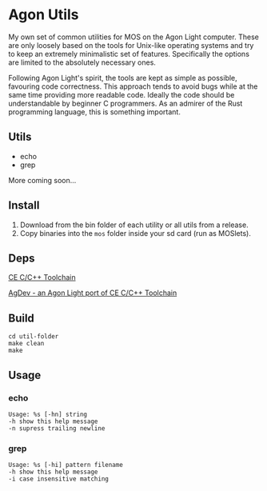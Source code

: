 # Agon Utils

My own set of common utilities for MOS on the Agon Light computer. These are only loosely based on the tools for Unix-like operating systems and try to keep an extremely minimalistic set of features. Specifically the options are limited to the absolutely necessary ones.

Following Agon Light's spirit, the tools are kept as simple as possible, favouring code correctness. This approach tends to avoid bugs while at the same time providing more readable code. Ideally the code should be understandable by beginner C programmers. As an admirer of the Rust programming language, this is something important.

## Utils

* echo
* grep

More coming soon...

## Install

1. Download from the bin folder of each utility or all utils from a release.
2. Copy binaries into the `mos` folder inside your sd card (run as MOSlets).

## Deps

[CE C/C++ Toolchain](https://github.com/CE-Programming/toolchain)

[AgDev - an Agon Light port of CE C/C++ Toolchain](https://github.com/pcawte/AgDev)

## Build

```
cd util-folder
make clean
make
```

## Usage

### echo

```
Usage: %s [-hn] string
-h show this help message
-n supress trailing newline
```

### grep

```
Usage: %s [-hi] pattern filename
-h show this help message
-i case insensitive matching
```